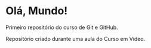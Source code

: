 # Olá, Mundo!
 Primeiro repositório do curso de Git e GitHub.

 Repositório criado durante uma aula do Curso em Vídeo.